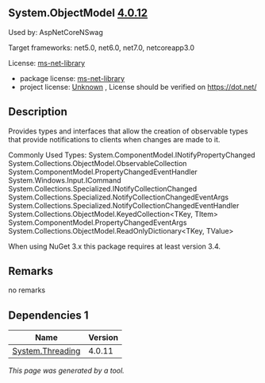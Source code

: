 System.ObjectModel [4.0.12](https://www.nuget.org/packages/System.ObjectModel/4.0.12)
--------------------

Used by: AspNetCoreNSwag

Target frameworks: net5.0, net6.0, net7.0, netcoreapp3.0

License: [ms-net-library](../../../../licenses/ms-net-library) 

- package license: [ms-net-library](http://go.microsoft.com/fwlink/?LinkId=329770) 
- project license: [Unknown](https://dot.net/) , License should be verified on https://dot.net/

Description
-----------
Provides types and interfaces that allow the creation of observable types that provide notifications to clients when changes are made to it.

Commonly Used Types:
System.ComponentModel.INotifyPropertyChanged
System.Collections.ObjectModel.ObservableCollection<T>
System.ComponentModel.PropertyChangedEventHandler
System.Windows.Input.ICommand
System.Collections.Specialized.INotifyCollectionChanged
System.Collections.Specialized.NotifyCollectionChangedEventArgs
System.Collections.Specialized.NotifyCollectionChangedEventHandler
System.Collections.ObjectModel.KeyedCollection<TKey, TItem>
System.ComponentModel.PropertyChangedEventArgs
System.Collections.ObjectModel.ReadOnlyDictionary<TKey, TValue>
 
When using NuGet 3.x this package requires at least version 3.4.

Remarks
-----------
no remarks


Dependencies 1
-----------

|Name|Version|
|----------|:----|
|[System.Threading](../../../../packages/nuget.org/system.threading/4.0.11)|4.0.11|

*This page was generated by a tool.*